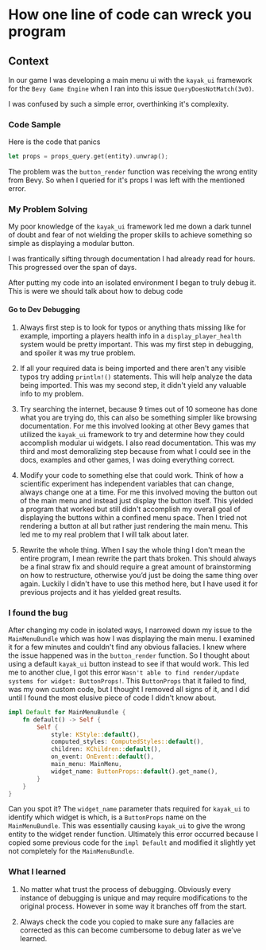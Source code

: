 # How one line of code can wreck you program

## Context
In our game I was developing a main menu ui with the `kayak_ui` framework for the `Bevy Game Engine`  when I ran into this issue `QueryDoesNotMatch(3v0)`. 

I was confused by such a simple error, overthinking it's complexity. 

### Code Sample
Here is the code that panics
```rust
let props = props_query.get(entity).unwrap();
```
The problem was the `button_render` function was receiving the wrong entity from Bevy. So when I queried for it's props I was left with the mentioned error.

### My Problem Solving
My poor knowledge of the `kayak_ui` framework led me down a dark tunnel of doubt and fear of not wielding the proper skills to achieve something so simple as displaying a modular button.

I was frantically sifting through documentation I had already read for hours. This progressed over the span of days. 

After putting my code into an isolated environment I began to truly debug it. This is were we should talk about how to debug code

#### Go to Dev Debugging 
1. Always first step is to look for typos or anything thats missing like for example, importing a players health info in a `display_player_health` system would be pretty important. This was my first step in debugging, and spoiler it was my true problem.

2. If all your required data is being imported and there aren't any visible typos try adding `println!()`  statements. This will help analyze the data being imported. This was my second step, it didn't yield any valuable info to my problem. 

3. Try searching the internet, because 9 times out of 10 someone has done what you are trying do, this can also be something simpler like browsing documentation. For me this involved looking at other Bevy games that utilized the `kayak_ui` framework to try and determine how they could accomplish modular ui widgets. I also read documentation. This was my third and most demoralizing step because from what I could see in the docs, examples and other games, I was doing everything correct.

4. Modify your code to something else that could work. Think of how a scientific experiment has independent variables that can change, always change one at a time. For me this involved moving the button out of the main menu and instead just display the button itself. This yielded a program that worked but still didn't accomplish my overall goal of displaying the buttons within a confined menu space. Then I tried not rendering a button at all but rather just rendering the main menu. This led me to my real problem that I will talk about later.

5. Rewrite the whole thing. When I say the whole thing I don't mean the entire program, I mean rewrite the part thats broken. This should always be a final straw fix and should require a great amount of brainstorming on how to restructure, otherwise you’d just be doing the same thing over again. Luckily I didn't have to use this method here, but I have used it for previous projects and it has yielded great results.

### I found the bug
After changing my code in isolated ways, I narrowed down my issue to the `MainMenuBundle` which was how I was displaying the main menu. I examined it for a few minutes and couldn't find any obvious fallacies. I knew where the issue happened was in the `button_render` function. So I thought about using a default `kayak_ui` button instead to see if that would work. This led me to another clue, I got this error `Wasn't able to find render/update systems for widget: ButtonProps!`. This `ButtonProps` that it failed to find, was my own custom code, but I thought I removed all signs of it, and I did until I found the most elusive piece of code I didn't know about.
```rust
impl Default for MainMenuBundle {
    fn default() -> Self {
        Self {
            style: KStyle::default(),
            computed_styles: ComputedStyles::default(),
            children: KChildren::default(),
            on_event: OnEvent::default(),
            main_menu: MainMenu,
            widget_name: ButtonProps::default().get_name(),
        }
    }
}
```
Can you spot it? The `widget_name` parameter thats required for `kayak_ui` to identify which widget is which, is a `ButtonProps` name on the `MainMenuBundle`. This was essentially causing `kayak_ui` to give the wrong entity to the widget render function. Ultimately this error occurred because I copied some previous code for the `impl Default` and modified it slightly yet not completely for the `MainMenuBundle`. 

### What I learned
1. No matter what trust the process of debugging. Obviously every instance of debugging is unique and may require modifications to the original process. However in some way it branches off from the start.

2. Always check the code you copied to make sure any fallacies are corrected as this can become cumbersome to debug later as we’ve learned. 
